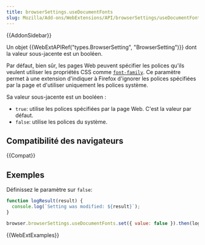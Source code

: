 ```yaml
---
title: browserSettings.useDocumentFonts
slug: Mozilla/Add-ons/WebExtensions/API/browserSettings/useDocumentFonts
---
```


{{AddonSidebar}}

Un objet {{WebExtAPIRef("types.BrowserSetting", "BrowserSetting")}} dont la valeur sous-jacente est un booléen.

Par défaut, bien sûr, les pages Web peuvent spécifier les polices qu'ils veulent utiliser les propriétés CSS comme [`font-family`](/fr/docs/Web/CSS/font-family). Ce paramètre permet à une extension d'indiquer à Firefox d'ignorer les polices spécifiées par la page et d'utiliser uniquement les polices système.

Sa valeur sous-jacente est un booléen :

- `true`: utilise les polices spécifiées par la page Web. C'est la valeur par défaut.
- `false`: utilise les polices du système.

## Compatibilité des navigateurs

{{Compat}}

## Exemples

Définissez le paramètre sur `false`:

```js
function logResult(result) {
  console.log(`Setting was modified: ${result}`);
}

browser.browserSettings.useDocumentFonts.set({ value: false }).then(logResult);
```

{{WebExtExamples}}
